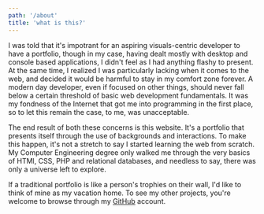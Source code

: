 ```yaml
---
path: '/about'
title: 'what is this?'
---
```


I was told that it's impotrant for an aspiring visuals-centric developer to have a portfolio, though in my case, having dealt mostly with desktop and console based applications, I didn't feel as I had anything flashy to present. At the same time, I realized I was particularly lacking when it comes to the web, and decided it would be harmful to stay in my comfort zone forever. A modern day developer, even if focused on other things, should never fall below a certain threshold of basic web development fundamentals. It was my fondness of the Internet that got me into programming in the first place, so to let this remain the case, to me, was unacceptable.

The end result of both these concerns is this website. It's a portfolio that presents itself through the use of backgrounds and interactions. To make this happen, it's not a stretch to say I started learning the web from scratch. My Computer Engineering degree only walked me through the very basics of HTMl, CSS, PHP and relational databases, and needless to say, there was only a universe left to explore.

If a traditional portfolio is like a person's trophies on their wall, I'd like to think of mine as my vacation home. To see my other projects, you're welcome to browse through my [GitHub](https://github.com/ismasgrove) account.
